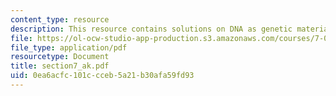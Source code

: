 ```yaml
---
content_type: resource
description: This resource contains solutions on DNA as genetic material and DNA replication.
file: https://ol-ocw-studio-app-production.s3.amazonaws.com/courses/7-014-introductory-biology-spring-2005/0ea6acfc101ccceb5a21b30afa59fd93_section7_ak.pdf
file_type: application/pdf
resourcetype: Document
title: section7_ak.pdf
uid: 0ea6acfc-101c-cceb-5a21-b30afa59fd93
---
```

